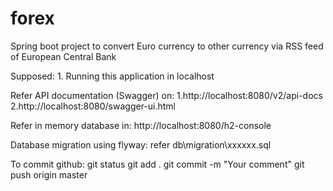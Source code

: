 # forex
Spring boot project to convert Euro currency to other currency via RSS feed of European Central Bank

Supposed:
    1. Running this application in localhost

Refer API documentation (Swagger) on: 
    1.http://localhost:8080/v2/api-docs
    2.http://localhost:8080/swagger-ui.html


Refer in memory database in: 
    http://localhost:8080/h2-console

Database migration using flyway: 
    refer db\migration\xxxxxx.sql

To commit github: 
    git status
    git add .
    git commit -m "Your comment"
    git push origin master


